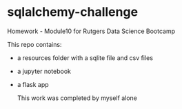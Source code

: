 # sqlalchemy-challenge
Homework - Module10 for Rutgers Data Science Bootcamp

This repo contains:
* a resources folder with a sqlite file and csv files
* a jupyter notebook
* a flask app

  This work was completed by myself alone
